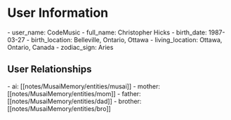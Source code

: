# User Information
\- user\_name: CodeMusic
\- full_name: Christopher Hicks
\- birth\_date: 1987-03-27
\- birth\_location: Belleville, Ontario, Ottawa
\- living\_location: Ottawa, Ontario, Canada
\- zodiac\_sign: Aries

## User Relationships

\- ai: [[notes/MusaiMemory/entities/musai]]
\- mother: [[notes/MusaiMemory/entities/mom]]
\- father: [[notes/MusaiMemory/entities/dad]]
\- brother: [[notes/MusaiMemory/entities/bro]] 
